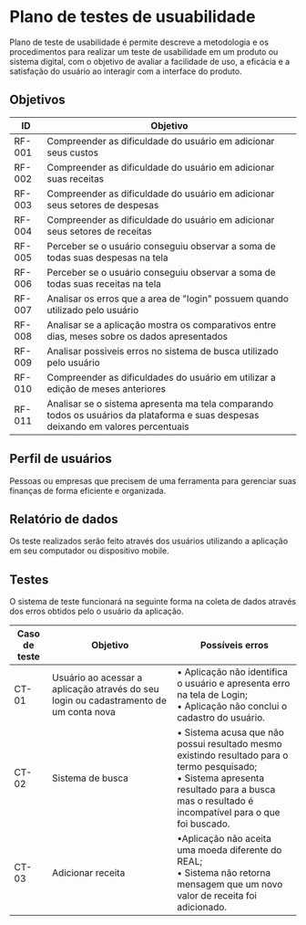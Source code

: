 # Plano de testes de usuabilidade

  Plano de teste de usabilidade é permite descreve a metodologia e os procedimentos para realizar um teste de usabilidade em um produto ou sistema digital, com o objetivo de avaliar a facilidade de uso, a eficácia e a satisfação do usuário ao interagir com a interface do produto.

## Objetivos

|ID    | Objetivo | 
|------|-----------------------------------------|
|RF-001| Compreender as dificuldade do usuário em adicionar seus custos |
|RF-002| Compreender as dificuldade do usuário em adicionar suas receitas |
|RF-003| Compreender as dificuldade do usuário em adicionar seus setores de despesas|
|RF-004| Compreender as dificuldade do usuário em adicionar seus setores de receitas|
|RF-005| Perceber se o usuário conseguiu observar a soma de todas suas despesas na tela |
|RF-006| Perceber se o usuário conseguiu observar a soma de todas suas receitas na tela|
|RF-007| Analisar os erros que a area de "login" possuem quando utilizado pelo usuário|
|RF-008| Analisar se a aplicação mostra os comparativos entre dias, meses sobre os dados apresentados|
|RF-009| Analisar possiveis erros no sistema de busca utilizado pelo usuário|
|RF-010| Compreender as dificuldades do usuário em utilizar a edição de meses anteriores|
|RF-011| Analisar se o sistema apresenta ma tela comparando todos os usuários da plataforma e suas despesas deixando em valores percentuais|

## Perfil de usuários

  Pessoas ou empresas que precisem de uma ferramenta para gerenciar suas finanças de forma eficiente e organizada.

## Relatório de dados
  Os teste realizados serão feito através dos usuários utilizando a aplicação em seu computador ou dispositivo mobile.
  
## Testes
  O sistema de teste funcionará na seguinte forma na coleta de dados através dos erros obtidos pelo o usuário da aplicação.
  
  
  
  |Caso de teste | Objetivo | Possíveis erros|
|------|-----------------------------------------|----------------------------------------|
|CT-01| Usuário ao acessar a aplicação através do seu login ou cadastramento de um conta nova |• Aplicação não identifica o usuário e apresenta erro na tela de Login;<br> • Aplicação não conclui o cadastro do usuário.|
|CT-02| Sistema de busca  | • Sistema acusa que não possui resultado mesmo existindo resultado para o termo pesquisado; <br> • Sistema apresenta resultado para a busca mas o resultado é incompatível para o que foi buscado.|
|CT-03| Adicionar receita|•Aplicação não aceita uma moeda diferente do REAL;<br> • Sistema não retorna mensagem que um novo valor de receita foi adicionado.|




